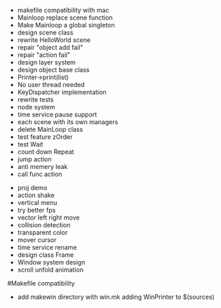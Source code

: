 + makefile compatibility with mac
+ Mainloop replace scene function
+ Make Mainloop a global singleton
+ design scene class
+ rewrite HelloWorld scene
+ repair "object add fail"
+ repair "action fail"
+ design layer system
+ design object base class
+ Printer->print(list<PrintJob>)
+ No user thread needed
+ KeyDispatcher implementation
+ rewrite tests
+ node system
+ time service pause support
+ each scene with its own managers
+ delete MainLoop class
+ test feature zOrder
+ test Wait
+ count down Repeat
+ jump action
+ anti memery leak
+ call func action
- proj demo
- action shake
- vertical menu
- try better fps
- vector left right move
- collision detection
- transparent color
- mover cursor
- time service rename
- design class Frame
- Window system design
- scroll unfold animation

#Makefile compatibility
* add makewin directory with win.mk adding WinPrinter to $(sources)
